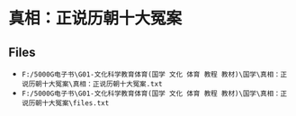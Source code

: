 # 真相：正说历朝十大冤案

## Files

- `F:/5000G电子书\G01-文化科学教育体育(国学 文化 体育 教程 教材)\国学\真相：正说历朝十大冤案\真相：正说历朝十大冤案.txt`
- `F:/5000G电子书\G01-文化科学教育体育(国学 文化 体育 教程 教材)\国学\真相：正说历朝十大冤案\files.txt`
